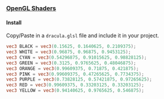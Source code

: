 ### [OpenGL Shaders](https://learnopengl.com/Getting-started/Shaders)

#### Install

Copy/Paste in a `dracula.glsl` file and include it in your project.

```glsl
vec3 BLACK = vec3(0.15625, 0.1640625, 0.2109375);
vec3 WHITE = vec3(0.96875, 0.96875, 0.9453125);
vec3 CYAN = vec3(0.54296875, 0.91015625, 0.98828125);
vec3 GREEN = vec3(0.3125, 0.9765625, 0.48046875);
vec3 ORANGE = vec3(0.99609375, 0.71875, 0.421875);
vec3 PINK = vec3(0.99609375, 0.47265625, 0.7734375);
vec3 PURPLE = vec3(0.73828125, 0.57421875, 0.97265625);
vec3 RED = vec3(0.99609375, 0.33203125, 0.33203125);
vec3 YELLOW = vec3(0.94140625, 0.9765625, 0.546875);
```
